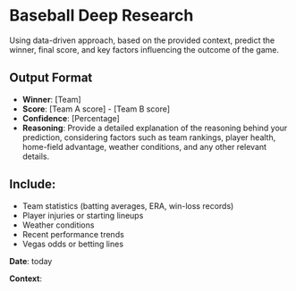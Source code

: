 # Baseball Deep Research

Using data-driven approach, based on the provided context, predict the winner, final score, and key factors influencing the outcome of the game.

## Output Format

- **Winner**: [Team]
- **Score**: [Team A score] - [Team B score]
- **Confidence**: [Percentage]
- **Reasoning**: Provide a detailed explanation of the reasoning behind your prediction, considering factors such as team rankings, player health, home-field advantage, weather conditions, and any other relevant details.

## Include:

* Team statistics (batting averages, ERA, win-loss records)
* Player injuries or starting lineups
* Weather conditions
* Recent performance trends
* Vegas odds or betting lines

**Date**: today

**Context**: 
